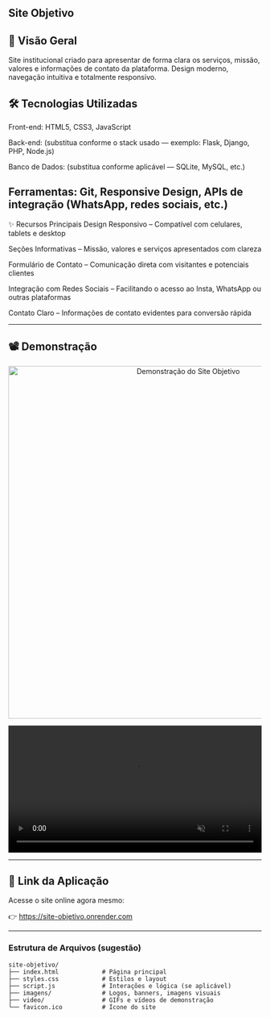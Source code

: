 Site Objetivo
------------------------------

📌 Visão Geral
---------
Site institucional criado para apresentar de forma clara os serviços, missão, valores e informações de contato da plataforma. Design moderno, navegação intuitiva e totalmente responsivo.

🛠 Tecnologias Utilizadas
------
Front-end: HTML5, CSS3, JavaScript

Back-end: (substitua conforme o stack usado — exemplo: Flask, Django, PHP, Node.js)

Banco de Dados: (substitua conforme aplicável — SQLite, MySQL, etc.)

Ferramentas: Git, Responsive Design, APIs de integração (WhatsApp, redes sociais, etc.)
------
✨ Recursos Principais
Design Responsivo – Compatível com celulares, tablets e desktop

Seções Informativas – Missão, valores e serviços apresentados com clareza

Formulário de Contato – Comunicação direta com visitantes e potenciais clientes

Integração com Redes Sociais – Facilitando o acesso ao Insta, WhatsApp ou outras plataformas

Contato Claro – Informações de contato evidentes para conversão rápida

---

## 📽 Demonstração
<p align="center">
  <img src="video/site-objetivo.gif" alt="Demonstração do Site Objetivo" width="700"/>
</p>

<p align="center">
  <video src="video/site-objetivo.mp4" autoplay muted playsinline width="100%">
    Seu navegador não suporta a tag de vídeo HTML5.
  </video>
</p>

---

## 🔗 Link da Aplicação 

Acesse o site online agora mesmo:

👉 https://site-objetivo.onrender.com

---

###  Estrutura de Arquivos (sugestão)
```text
site-objetivo/
├── index.html            # Página principal
├── styles.css            # Estilos e layout
├── script.js             # Interações e lógica (se aplicável)
├── imagens/              # Logos, banners, imagens visuais
├── video/                # GIFs e vídeos de demonstração
└── favicon.ico           # Ícone do site
